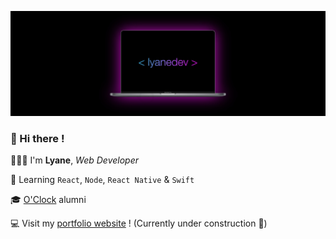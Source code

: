 ![cover](https://github.com/lyanedev/lyanedev/blob/main/image1%204.jpeg)

### 👋 Hi there !

👨🏻‍💻  I'm **Lyane**, *Web Developer*

🚀  Learning `React`, `Node`, `React Native` & `Swift`

🎓  [O'Clock](https://www.oclock.io) alumni

💻  Visit my [portfolio website](http://www.lyane.dev/) ! (Currently under construction 🙁)
